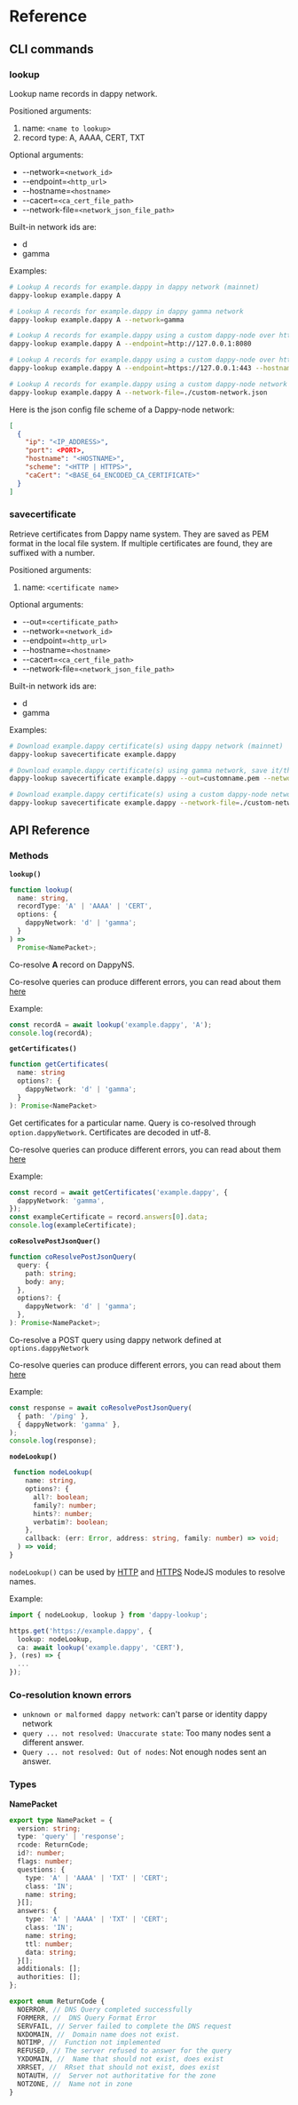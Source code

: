 # Reference

## CLI commands

### lookup

Lookup name records in dappy network.

Positioned arguments:

1. name: `<name to lookup>`
2. record type: A, AAAA, CERT, TXT

Optional arguments:

- --network=`<network_id>`
- --endpoint=`<http_url>`
- --hostname=`<hostname>`
- --cacert=`<ca_cert_file_path>`
- --network-file=`<network_json_file_path>`

Built-in network ids are:

- d
- gamma

Examples:

```sh
# Lookup A records for example.dappy in dappy network (mainnet)
dappy-lookup example.dappy A

# Lookup A records for example.dappy in dappy gamma network
dappy-lookup example.dappy A --network=gamma

# Lookup A records for example.dappy using a custom dappy-node over http
dappy-lookup example.dappy A --endpoint=http://127.0.0.1:8080

# Lookup A records for example.dappy using a custom dappy-node over https
dappy-lookup example.dappy A --endpoint=https://127.0.0.1:443 --hostname=localhost --cacert=./cert.pem

# Lookup A records for example.dappy using a custom dappy-node network defined in a JSON config file
dappy-lookup example.dappy A --network-file=./custom-network.json
```

Here is the json config file scheme of a Dappy-node network:

```json
[
  {
    "ip": "<IP_ADDRESS>",
    "port": <PORT>,
    "hostname": "<HOSTNAME>",
    "scheme": "<HTTP | HTTPS>",
    "caCert": "<BASE_64_ENCODED_CA_CERTIFICATE>"
  }
]
```

### savecertificate

Retrieve certificates from Dappy name system.
They are saved as PEM format in the local file system.
If multiple certificates are found, they are suffixed with a number.

Positioned arguments:

1. name: `<certificate name>`

Optional arguments:

- --out=`<certificate_path>`
- --network=`<network_id>`
- --endpoint=`<http_url>`
- --hostname=`<hostname>`
- --cacert=`<ca_cert_file_path>`
- --network-file=`<network_json_file_path>`

Built-in network ids are:

- d
- gamma

Examples:

```sh
# Download example.dappy certificate(s) using dappy network (mainnet)
dappy-lookup savecertificate example.dappy

# Download example.dappy certificate(s) using gamma network, save it/them to custom path
dappy-lookup savecertificate example.dappy --out=customname.pem --network=gamma

# Download example.dappy certificate(s) using a custom dappy-node network defined in a JSON config file
dappy-lookup savecertificate example.dappy --network-file=./custom-network.json
```

## API Reference

### Methods

**`lookup()`**

```ts
function lookup(
  name: string,
  recordType: 'A' | 'AAAA' | 'CERT',
  options: {
    dappyNetwork: 'd' | 'gamma';
  }
) =>
  Promise<NamePacket>;

```

Co-resolve **A** record on DappyNS.

Co-resolve queries can produce different errors, you can read about them [here](REFERENCE.md#co-resolution-known-errors)

Example:

```ts
const recordA = await lookup('example.dappy', 'A');
console.log(recordA);
```

**`getCertificates()`**

```ts
function getCertificates(
  name: string
  options?: {
    dappyNetwork: 'd' | 'gamma';
  }
): Promise<NamePacket>
```

Get certificates for a particular name. Query is co-resolved through `option.dappyNetwork`. Certificates are decoded in utf-8.

Co-resolve queries can produce different errors, you can read about them [here](REFERENCE.md#co-resolution-known-errors)

Example:

```ts
const record = await getCertificates('example.dappy', {
  dappyNetwork: 'gamma',
});
const exampleCertificate = record.answers[0].data;
console.log(exampleCertificate);
```

**`coResolvePostJsonQuer()`**

```ts
function coResolvePostJsonQuery(
  query: {
    path: string;
    body: any;
  },
  options?: {
    dappyNetwork: 'd' | 'gamma';
  },
): Promise<NamePacket>;
```

Co-resolve a POST query using dappy network defined at `options.dappyNetwork`

Co-resolve queries can produce different errors, you can read about them [here](REFERENCE.md#co-resolution-known-errors)

Example:

```ts
const response = await coResolvePostJsonQuery(
  { path: '/ping' },
  { dappyNetwork: 'gamma' },
);
console.log(response);
```

**`nodeLookup()`**

```ts
 function nodeLookup(
    name: string,
    options?: {
      all?: boolean;
      family?: number;
      hints?: number;
      verbatim?: boolean;
    },
    callback: (err: Error, address: string, family: number) => void;
  ) => void;
}
```

`nodeLookup()` can be used by [HTTP](https://nodejs.org/api/http.html) and [HTTPS](https://nodejs.org/api/https.html) NodeJS modules to resolve names.

Example:

```ts
import { nodeLookup, lookup } from 'dappy-lookup';

https.get('https://example.dappy', {
  lookup: nodeLookup,
  ca: await lookup('example.dappy', 'CERT'),
}, (res) => {
  ...
});
```

### Co-resolution known errors

- `unknown or malformed dappy network`: can't parse or identity dappy network
- `query ... not resolved: Unaccurate state`: Too many nodes sent a different answer.
- `Query ... not resolved: Out of nodes`: Not enough nodes sent an answer.

### Types

**NamePacket**

```ts
export type NamePacket = {
  version: string;
  type: 'query' | 'response';
  rcode: ReturnCode;
  id?: number;
  flags: number;
  questions: {
    type: 'A' | 'AAAA' | 'TXT' | 'CERT';
    class: 'IN';
    name: string;
  }[];
  answers: {
    type: 'A' | 'AAAA' | 'TXT' | 'CERT';
    class: 'IN';
    name: string;
    ttl: number;
    data: string;
  }[];
  additionals: [];
  authorities: [];
};

export enum ReturnCode {
  NOERROR, // DNS Query completed successfully
  FORMERR, //  DNS Query Format Error
  SERVFAIL, // Server failed to complete the DNS request
  NXDOMAIN, //  Domain name does not exist.
  NOTIMP, //  Function not implemented
  REFUSED, // The server refused to answer for the query
  YXDOMAIN, //  Name that should not exist, does exist
  XRRSET, //  RRset that should not exist, does exist
  NOTAUTH, //  Server not authoritative for the zone
  NOTZONE, //  Name not in zone
}
```
